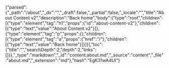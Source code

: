{"parsed":{"_path":"/about","_dir":"","_draft":false,"_partial":false,"_locale":"","title":"About Content v2","description":"Back home","body":{"type":"root","children":[{"type":"element","tag":"h1","props":{"id":"about-content-v2"},"children":[{"type":"text","value":"About Content v2"}]},{"type":"element","tag":"p","props":{},"children":[{"type":"element","tag":"a","props":{"href":"/"},"children":[{"type":"text","value":"Back home"}]}]}],"toc":{"title":"","searchDepth":2,"depth":2,"links":[]}},"_type":"markdown","_id":"content:about.md","_source":"content","_file":"about.md","_extension":"md"},"hash":"EgK31wA4UI"}